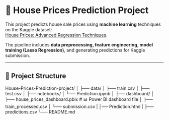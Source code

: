 # 🏡 House Prices Prediction Project

This project predicts house sale prices using **machine learning** techniques on the Kaggle dataset:  
[House Prices: Advanced Regression Techniques](https://www.kaggle.com/c/house-prices-advanced-regression-techniques).

The pipeline includes **data preprocessing, feature engineering, model training (Lasso Regression)**, and generating predictions for Kaggle submission.

---

## 📂 Project Structure
House-Prices-Prediction-project/
│
├── data/
│   ├── train.csv
│   ├── test.csv
│
├── notebooks/
│   └── Prediction.ipynb
│
├── dashboard/
│   ├── house_prices_dashboard.pbix   # 📊 Power BI dashboard file
│   ├── train_processed.csv
│   └── submission.csv
|
│── Prediction.html
|
├── predictions.csv
└── README.md




